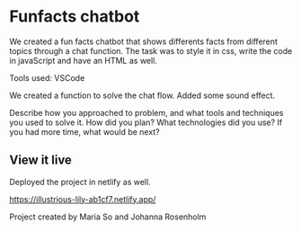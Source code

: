 # Funfacts chatbot

We created a fun facts chatbot that shows differents facts from different topics through a chat function. The task was to style it in css, write the code in javaScript and have an HTML as well. 

Tools used: VSCode

We created a function to solve the chat flow. 
Added some sound effect. 

Describe how you approached to problem, and what tools and techniques you used to solve it. How did you plan? What technologies did you use? If you had more time, what would be next?

## View it live

Deployed the project in netlify as well. 

https://illustrious-lily-ab1cf7.netlify.app/

Project created by Maria So and Johanna Rosenholm
